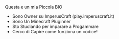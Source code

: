 Questa e un mia Piccola BIO


- Sono Owner su ImperusCraft (play.imperuscraft.it)
- Sono Un Minecraft Pluginner 
- Sto Studiando per imparare a Progammare
- Cerco di Capire come funziona un codice!
